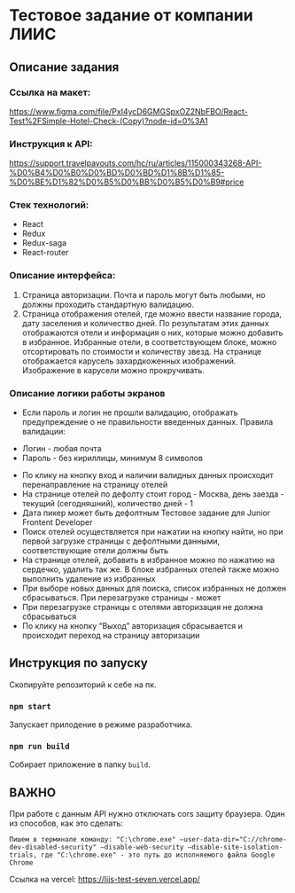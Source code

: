 # Тестовое задание от компании ЛИИС

## Описание задания

### Ссылка на макет:

https://www.figma.com/file/PxI4ycD6GMGSpxOZ2NbFBO/React-Test%2FSimple-Hotel-Check-(Copy)?node-id=0%3A1

### Инструкция к API:

https://support.travelpayouts.com/hc/ru/articles/115000343268-API-%D0%B4%D0%B0%D0%BD%D0%BD%D1%8B%D1%85-%D0%BE%D1%82%D0%B5%D0%BB%D0%B5%D0%B9#price

### Стек технологий: 
* React
* Redux
* Redux-saga
* React-router

### Описание интерфейса:

1. Страница авторизации. Почта и пароль могут быть любыми, но должны
проходить стандартную валидацию.
2. Страница отображения отелей, где можно ввести название города, дату
заселения и количество дней. По результатам этих данных отображаются отели и
информация о них, которые можно добавить в избранное. Избранные отели, в
соответствующем блоке, можно отсортировать по стоимости и количеству звезд.
На странице отображается карусель захардкоженных изображений. Изображение в
карусели можно прокручивать.

### Описание логики работы экранов

* Если пароль и логин не прошли валидацию, отображать предупреждение о
не правильности введенных данных. Правила валидации:
+ Логин - любая почта
+ Пароль - без кириллицы, минимум 8 символов
* По клику на кнопку вход и наличии валидных данных происходит
перенаправление на страницу отелей
* На странице отелей по дефолту стоит город - Москва, день заезда - текущий
(сегодняшний), количество дней - 1
* Дата пикер может быть дефолтным
Тестовое задание для Junior Frontent Developer
* Поиск отелей осуществляется при нажатии на кнопку найти, но при первой
загрузке страницы с дефолтными данными, соответствующие отели должны быть
* На странице отелей, добавить в избранное можно по нажатию на сердечко,
удалить так же. В блоке избранных отелей также можно выполнить удаление из
избранных
* При выборе новых данных для поиска, список избранных не должен
сбрасываться. При перезагрузке страницы - может
* При перезагрузке страницы с отелями авторизация не должна сбрасываться
* По клику на кнопку “Выход” авторизация сбрасывается и происходит переход
на страницу авторизации


## Инструкция по запуску

Скопируйте репозиторий к себе на пк.

### `npm start`

Запускает прилодение в режиме разработчика.

### `npm run build`

Собирает приложение в папку `build`.

## **ВАЖНО**

При работе с данным API нужно отключать cors защиту браузера. Один из способов, как это сделать:

`Пишем в терминале команду: "C:\chrome.exe" —user-data-dir="C://chrome-dev-disabled-security" —disable-web-security —disable-site-isolation-trials, где "C:\chrome.exe" - это путь до исполняемого файла Google Chrome`

Ссылка на vercel: https://liis-test-seven.vercel.app/